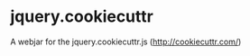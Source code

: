 jquery.cookiecuttr
==================

A webjar for the jquery.cookiecuttr.js (http://cookiecuttr.com/)
